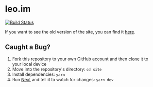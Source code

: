 # leo.im

[![Build Status](https://circleci.com/gh/leo/site.svg?&style=shield)](https://circleci.com/gh/leo/site)

If you want to see the old version of the site, you can find it [here](https://github.com/leo/site/tree/1b1459efb09526c48e9cb7be06dc703321605333).

## Caught a Bug?

1. [Fork](https://help.github.com/articles/fork-a-repo/) this repository to your own GitHub account and then [clone](https://help.github.com/articles/cloning-a-repository/) it to your local device
2. Move into the repository's directory: `cd site`
3. Install dependencies: `yarn`
4. Run [Next](https://github.com/zeit/next.js) and tell it to watch for changes: `yarn dev`
